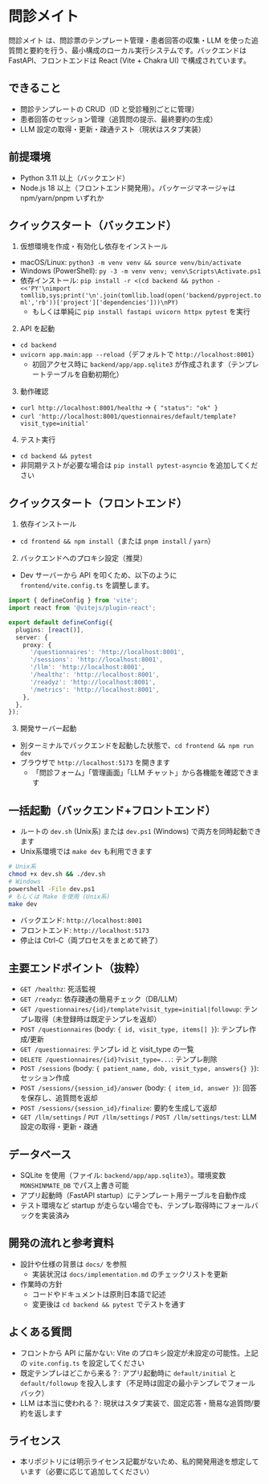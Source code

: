 # 問診メイト

問診メイト は、問診票のテンプレート管理・患者回答の収集・LLM を使った追質問と要約を行う、最小構成のローカル実行システムです。バックエンドは FastAPI、フロントエンドは React (Vite + Chakra UI) で構成されています。

## できること
- 問診テンプレートの CRUD（ID と受診種別ごとに管理）
- 患者回答のセッション管理（追質問の提示、最終要約の生成）
- LLM 設定の取得・更新・疎通テスト（現状はスタブ実装）

## 前提環境
- Python 3.11 以上（バックエンド）
- Node.js 18 以上（フロントエンド開発用）。パッケージマネージャは npm/yarn/pnpm いずれか

## クイックスタート（バックエンド）
1) 仮想環境を作成・有効化し依存をインストール
- macOS/Linux: `python3 -m venv venv && source venv/bin/activate`
- Windows (PowerShell): `py -3 -m venv venv; venv\Scripts\Activate.ps1`
- 依存インストール: `pip install -r <(cd backend && python - <<'PY'\nimport tomllib,sys;print('\n'.join(tomllib.load(open('backend/pyproject.toml','rb'))['project']['dependencies']))\nPY)`
  - もしくは単純に `pip install fastapi uvicorn httpx pytest` を実行

2) API を起動
- `cd backend`
- `uvicorn app.main:app --reload`（デフォルトで `http://localhost:8001`）
  - 初回アクセス時に `backend/app/app.sqlite3` が作成されます（テンプレートテーブルを自動初期化）

3) 動作確認
- `curl http://localhost:8001/healthz` → `{ "status": "ok" }`
- `curl 'http://localhost:8001/questionnaires/default/template?visit_type=initial'`

4) テスト実行
- `cd backend && pytest`
- 非同期テストが必要な場合は `pip install pytest-asyncio` を追加してください

## クイックスタート（フロントエンド）
1) 依存インストール
- `cd frontend && npm install`（または `pnpm install` / `yarn`）

2) バックエンドへのプロキシ設定（推奨）
- Dev サーバーから API を叩くため、以下のように `frontend/vite.config.ts` を調整します。

```ts
import { defineConfig } from 'vite';
import react from '@vitejs/plugin-react';

export default defineConfig({
  plugins: [react()],
  server: {
    proxy: {
      '/questionnaires': 'http://localhost:8001',
      '/sessions': 'http://localhost:8001',
      '/llm': 'http://localhost:8001',
      '/healthz': 'http://localhost:8001',
      '/readyz': 'http://localhost:8001',
      '/metrics': 'http://localhost:8001',
    },
  },
});
```

3) 開発サーバー起動
- 別ターミナルでバックエンドを起動した状態で、`cd frontend && npm run dev`
- ブラウザで `http://localhost:5173` を開きます
  - 「問診フォーム」「管理画面」「LLM チャット」から各機能を確認できます

## 一括起動（バックエンド+フロントエンド）
- ルートの `dev.sh` (Unix系) または `dev.ps1` (Windows) で両方を同時起動できます
- Unix系環境では `make dev` も利用できます

```bash
# Unix系
chmod +x dev.sh && ./dev.sh
# Windows
powershell -File dev.ps1
# もしくは Make を使用 (Unix系)
make dev
```

- バックエンド: `http://localhost:8001`
- フロントエンド: `http://localhost:5173`
- 停止は Ctrl-C（両プロセスをまとめて終了）

## 主要エンドポイント（抜粋）
- `GET /healthz`: 死活監視
- `GET /readyz`: 依存疎通の簡易チェック（DB/LLM）
- `GET /questionnaires/{id}/template?visit_type=initial|followup`: テンプレ取得（未登録時は既定テンプレを返却）
- `POST /questionnaires` (body: `{ id, visit_type, items[] }`): テンプレ作成/更新
- `GET /questionnaires`: テンプレ id と visit_type の一覧
- `DELETE /questionnaires/{id}?visit_type=...`: テンプレ削除
- `POST /sessions` (body: `{ patient_name, dob, visit_type, answers{} }`): セッション作成
- `POST /sessions/{session_id}/answer` (body: `{ item_id, answer }`): 回答を保存し、追質問を返却
- `POST /sessions/{session_id}/finalize`: 要約を生成して返却
- `GET /llm/settings` / `PUT /llm/settings` / `POST /llm/settings/test`: LLM 設定の取得・更新・疎通

## データベース
- SQLite を使用（ファイル: `backend/app/app.sqlite3`）。環境変数 `MONSHINMATE_DB` でパス上書き可能
- アプリ起動時（FastAPI startup）にテンプレート用テーブルを自動作成
- テスト環境など startup が走らない場合でも、テンプレ取得時にフォールバックを実装済み

## 開発の流れと参考資料
- 設計や仕様の背景は `docs/` を参照
  - 実装状況は `docs/implementation.md` のチェックリストを更新
- 作業時の方針
  - コードやドキュメントは原則日本語で記述
  - 変更後は `cd backend && pytest` でテストを通す

## よくある質問
- フロントから API に届かない: Vite のプロキシ設定が未設定の可能性。上記の `vite.config.ts` を設定してください
- 既定テンプレはどこから来る？: アプリ起動時に `default/initial` と `default/followup` を投入します（不足時は固定の最小テンプレでフォールバック）
- LLM は本当に使われる？: 現状はスタブ実装で、固定応答・簡易な追質問/要約を返します

## ライセンス
- 本リポジトリには明示ライセンス記載がないため、私的開発用途を想定しています（必要に応じて追加してください）
